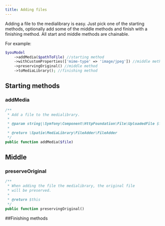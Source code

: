 ```yaml
---
title: Adding files
---
```


Adding a file to the medialibrary is easy. Just pick one of the starting methods, optionally add some of the middle methods
and finish with a finishing method. All start and middle methods are chainable.

For example:

```php
$youModel
    ->addMedia($pathToFile) //starting method
    ->withCustomProperties(['mime-type' => 'image/jpeg']) //middle method
    ->preservingOriginal() //middle method
    ->toMediaLibrary(); //finishing method
```

## Starting methods

### addMedia

```php
/**
 * Add a file to the medialibrary.
 *
 * @param string|\Symfony\Component\HttpFoundation\File\UploadedFile $file
 *
 * @return \Spatie\MediaLibrary\FileAdder\FileAdder
 */
public function addMedia($file)
```

## Middle

### preserveOriginal

```php
/**
 * When adding the file the medialibrary, the original file
 * will be preserved.
 *
 * @return $this
 */
public function preservingOriginal()
```

##Finishing methods

